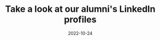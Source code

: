 ---
date: "2022-10-24"
title: "Take a look at our alumni's LinkedIn profiles"
weight: 70
color: "blue"

btn:
    Text: "Go to LikedIn"
    Link: "https://www.linkedin.com/search/results/people/?keywords=tel-ran&origin=CLUSTER_EXPANSION&page=100&sid=6nk"
---